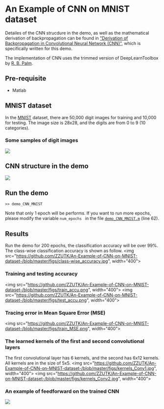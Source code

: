 # An Example of CNN on MNIST dataset

Detailes of the CNN strucdure in the demo, as well as the mathematical derivation of 
backpropagation can be found in ["Derivation of Backpropagation in Convolutional Neural Network (CNN)"](), which is specifically written for this demo.  

The implementation of CNN uses the trimmed version of DeepLearnToolbox by [R. B. Palm](https://github.com/rasmusbergpalm/DeepLearnToolbox). 

## Pre-requisite
* Matlab

## MNIST dataset
In the [MNIST](http://yann.lecun.com/exdb/mnist/) dataset, there are 50,000 digit images for training and 10,000 for testing. The image size is 28x28, and the digits are from 0 to 9 (10 categories). 

### Some samples of digit images
<img src="https://github.com/ZZUTK/An-Example-of-CNN-on-MNIST-dataset-/blob/master/figs/digits.png">

## CNN structure in the demo
<img src="https://github.com/ZZUTK/An-Example-of-CNN-on-MNIST-dataset-/blob/master/figs/CNN.png">

## Run the demo

```
>> demo_CNN_MNIST
```

Note that only 1 epoch will be performs. If you want to run more epochs, please modify the variable `num_epochs ` in the file [`demo_CNN_MNIST.m`](https://github.com/ZZUTK/An-Example-of-CNN-on-MNIST-dataset-/blob/master/demo_CNN_MNIST.m) (line 62).

## Results
Run the demo for 200 epochs, the classification accuracy will be over 99%. The class-wise classification accuracy is shown as follow.
<img src="https://github.com/ZZUTK/An-Example-of-CNN-on-MNIST-dataset-/blob/master/figs/class-wise_accuracy.jpg", width="400">


### Training and testing accuracy
<img src="https://github.com/ZZUTK/An-Example-of-CNN-on-MNIST-dataset-/blob/master/figs/train_accu.png", width="400">
<img src="https://github.com/ZZUTK/An-Example-of-CNN-on-MNIST-dataset-/blob/master/figs/test_accu.png", width="400">

### Tracing error in Mean Square Error (MSE) 
<img src="https://github.com/ZZUTK/An-Example-of-CNN-on-MNIST-dataset-/blob/master/figs/train_MSE.png", width="400">

### The learned kernels of the first and second convolutional layers
The first convolutional layer has 6 kernels, and the second has 6x12 kernels. All kernels are in the size of 5x5.
<img src="https://github.com/ZZUTK/An-Example-of-CNN-on-MNIST-dataset-/blob/master/figs/kernels_Conv1.jpg", width="400">
<img src="https://github.com/ZZUTK/An-Example-of-CNN-on-MNIST-dataset-/blob/master/figs/kernels_Conv2.jpg", width="400">

### An example of feedforward on the trained CNN
<img src="https://github.com/ZZUTK/An-Example-of-CNN-on-MNIST-dataset-/blob/master/figs/example_feedforward.jpg">

